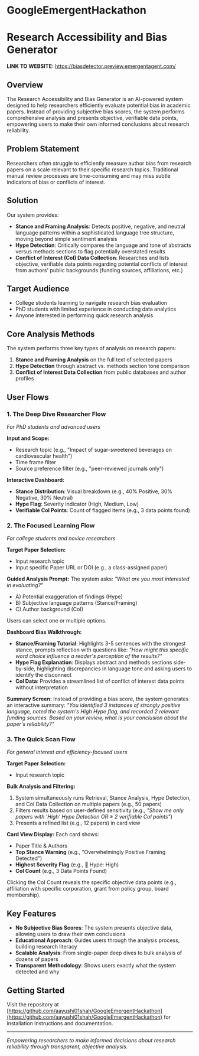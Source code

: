 # GoogleEmergentHackathon
# Research Accessibility and Bias Generator

**LINK TO WEBSITE:** https://biasdetector.preview.emergentagent.com/

## Overview

The Research Accessibility and Bias Generator is an AI-powered system designed to help researchers efficiently evaluate potential bias in academic papers. Instead of providing subjective bias scores, the system performs comprehensive analysis and presents objective, verifiable data points, empowering users to make their own informed conclusions about research reliability.

## Problem Statement

Researchers often struggle to efficiently measure author bias from research papers on a scale relevant to their specific research topics. Traditional manual review processes are time-consuming and may miss subtle indicators of bias or conflicts of interest.

## Solution

Our system provides:

- **Stance and Framing Analysis**: Detects positive, negative, and neutral language patterns within a sophisticated language tree structure, moving beyond simple sentiment analysis
- **Hype Detection**: Critically compares the language and tone of abstracts versus methods sections to flag potentially overstated results
- **Conflict of Interest (CoI) Data Collection**: Researches and lists objective, verifiable data points regarding potential conflicts of interest from authors' public backgrounds (funding sources, affiliations, etc.)

## Target Audience

- College students learning to navigate research bias evaluation
- PhD students with limited experience in conducting data analytics
- Anyone interested in performing quick research analysis

## Core Analysis Methods

The system performs three key types of analysis on research papers:

1. **Stance and Framing Analysis** on the full text of selected papers
2. **Hype Detection** through abstract vs. methods section tone comparison
3. **Conflict of Interest Data Collection** from public databases and author profiles

## User Flows

### 1. The Deep Dive Researcher Flow
*For PhD students and advanced users*

**Input and Scope:**
- Research topic (e.g., "Impact of sugar-sweetened beverages on cardiovascular health")
- Time frame filter
- Source preference filter (e.g., "peer-reviewed journals only")

**Interactive Dashboard:**
- **Stance Distribution**: Visual breakdown (e.g., 40% Positive, 30% Negative, 30% Neutral)
- **Hype Flag**: Severity indicator (High, Medium, Low)
- **Verifiable CoI Points**: Count of flagged items (e.g., 3 data points found)

### 2. The Focused Learning Flow
*For college students and novice researchers*

**Target Paper Selection:**
- Input research topic
- Input specific Paper URL or DOI (e.g., a class-assigned paper)

**Guided Analysis Prompt:**
The system asks: *"What are you most interested in evaluating?"*
- A) Potential exaggeration of findings (Hype)
- B) Subjective language patterns (Stance/Framing)
- C) Author background (CoI)

Users can select one or multiple options.

**Dashboard Bias Walkthrough:**

- **Stance/Framing Tutorial**: Highlights 3-5 sentences with the strongest stance, prompts reflection with questions like: *"How might this specific word choice influence a reader's perception of the results?"*
- **Hype Flag Explanation**: Displays abstract and methods sections side-by-side, highlighting discrepancies in language tone and asking users to identify the disconnect
- **CoI Data**: Provides a streamlined list of conflict of interest data points without interpretation

**Summary Screen:**
Instead of providing a bias score, the system generates an interactive summary: *"You identified 3 instances of strongly positive language, noted the system's High Hype flag, and recorded 2 relevant funding sources. Based on your review, what is your conclusion about the paper's reliability?"*

### 3. The Quick Scan Flow
*For general interest and efficiency-focused users*

**Target Paper Selection:**
- Input research topic

**Bulk Analysis and Filtering:**
1. System simultaneously runs Retrieval, Stance Analysis, Hype Detection, and CoI Data Collection on multiple papers (e.g., 50 papers)
2. Filters results based on user-defined sensitivity (e.g., *"Show me only papers with 'High' Hype Detection OR ≥ 2 verifiable CoI points"*)
3. Presents a refined list (e.g., 12 papers) in card view

**Card View Display:**
Each card shows:
- Paper Title & Authors
- **Top Stance Warning** (e.g., "Overwhelmingly Positive Framing Detected")
- **Highest Severity Flag** (e.g., 🚩 Hype: High)
- **CoI Count** (e.g., 3 Data Points Found)

Clicking the CoI Count reveals the specific objective data points (e.g., affiliation with specific corporation, grant from policy group, board membership).

## Key Features

- **No Subjective Bias Scores**: The system presents objective data, allowing users to draw their own conclusions
- **Educational Approach**: Guides users through the analysis process, building research literacy
- **Scalable Analysis**: From single-paper deep dives to bulk analysis of dozens of papers
- **Transparent Methodology**: Shows users exactly what the system detected and why

## Getting Started

Visit the repository at [https://github.com/aayushi01shah/GoogleEmergentHackathon](https://github.com/aayushi01shah/GoogleEmergentHackathon) for installation instructions and documentation.

---

*Empowering researchers to make informed decisions about research reliability through transparent, objective analysis.*
